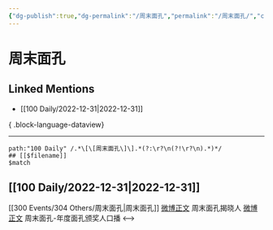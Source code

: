 ```yaml
---
{"dg-publish":true,"dg-permalink":"/周末面孔","permalink":"/周末面孔/","created":"2023-01-04T11:18:05.000+08:00","updated":"2023-08-24T19:32:40.667+08:00"}
---
```


# 周末面孔

## Linked Mentions
- [[100 Daily/2022-12-31\|2022-12-31]]

{ .block-language-dataview}

---

```expander
path:"100 Daily" /.*\[\[周末面孔\]\].*(?:\r?\n(?!\r?\n).*)*/
## [[$filename]]
$match
```
## [[100 Daily/2022-12-31\|2022-12-31]]
[[300 Events/304 Others/周末面孔\|周末面孔]]
[微博正文](https://m.weibo.cn/2286092114/4852739786155615) 周末面孔揭晓人
[微博正文](https://m.weibo.cn/2286092114/4852788599980957) 周末面孔-年度面孔颁奖人口播
<-->